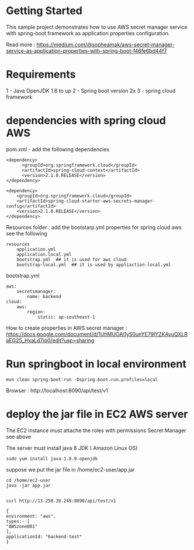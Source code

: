 # Getting Started

This sample project demonstrates how to use AWS secret manager service with spring-boot framework as application properties configuration.

Read more : https://medium.com/@sopheamak/aws-secret-manager-service-as-application-properties-with-spring-boot-f46fe6bd44f7


# Requirements
1 - Java OpenJDK 1.8 to up
2 - Spring boot version 2x
3 - spring cloud framework

# dependencies with spring cloud AWS

pom.xml - add the following dependencies
````
<dependency>
      <groupId>org.springframework.cloud</groupId>
      <artifactId>spring-cloud-context</artifactId>
      <version>2.1.0.RELEASE</version>
</dependency>

<dependency>
    <groupId>org.springframework.cloud</groupId>
    <artifactId>spring-cloud-starter-aws-secrets-manager-config</artifactId>
    <version>2.1.0.RELEASE</version>
</dependency>
````

Resources folder : add the bootstarp.yml properties for spring cloud aws see the following
````
resources
    application.yml
    application.local.yml
    bootstrap.yml  ## it is used for aws cloud
    bootstrap-local.yml  ## it is used by appliaction-local.yml
````
bootstrap.yml
````
aws:
    secretsmanager:
        name: backend
cloud:
    aws:
        region:
            static: ap-southeast-1

````

How to create properties in AWS secret manager : https://docs.google.com/document/d/1UhMUOAI1y50unYE79lYZKAvuQXLRaEG25_HxaLd7ip0/edit?usp=sharing


# Run springboot in local environment

````
mvn clean spring-boot:run -Dspring-boot.run.profiles=local
````
Browser : http://localhost:8090/api/test/v1

# deploy the jar file in EC2 AWS server

The EC2 instance must attache the roles with permissions Secret Manager see above

The server must install java 8 JDK ( Amazon Linux OS)


````
sudo yum install java-1.8.0-openjdk
````

suppose we put the jar file in /home/ec2-user/app.jar

````
cd /home/ec2-user
java -jar app.jar


````



````
curl http://13.250.38.249:8090/api/test/v1

{
environment: "aws",
types:- [
"AWSzone001"
],
applicationId: "backend-test"
}

````
